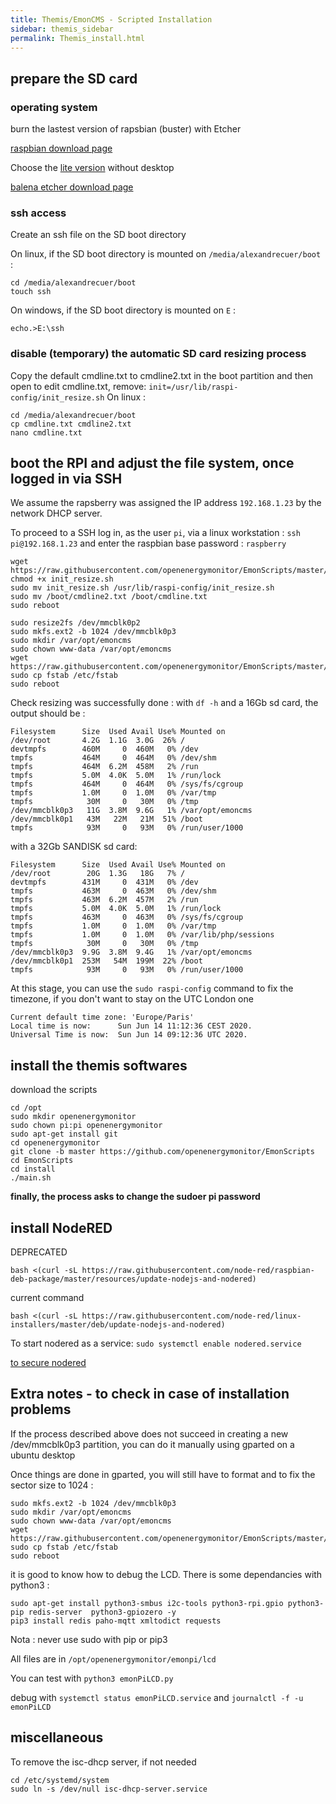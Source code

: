 ```yaml
---
title: Themis/EmonCMS - Scripted Installation
sidebar: themis_sidebar
permalink: Themis_install.html
---
```


## prepare the SD card

### operating system

burn the lastest version of rapsbian (buster) with Etcher

[raspbian download page](https://www.raspberrypi.org/software/operating-systems/#raspberry-pi-os-32-bit)

Choose the [lite version](https://downloads.raspberrypi.org/raspbian_lite_latest) without desktop

[balena etcher download page](https://www.balena.io/etcher/)

### ssh access

Create an ssh file on the SD boot directory

On linux, if the SD boot directory is mounted on `/media/alexandrecuer/boot` :
```
cd /media/alexandrecuer/boot
touch ssh
```

On windows, if the SD boot directory is mounted on `E` :

```
echo.>E:\ssh
```
### disable (temporary) the automatic SD card resizing process 

Copy the default cmdline.txt to cmdline2.txt in the boot partition and then open to edit cmdline.txt, remove: `init=/usr/lib/raspi-config/init_resize.sh`
On linux :

```
cd /media/alexandrecuer/boot
cp cmdline.txt cmdline2.txt
nano cmdline.txt
```

## boot the RPI and adjust the file system, once logged in via SSH

We assume the rapsberry was assigned the IP address `192.168.1.23` by the network DHCP server.

To proceed to a SSH log in, as the user `pi`, via a linux workstation : `ssh pi@192.168.1.23` and enter the raspbian base password : `raspberry`

```
wget https://raw.githubusercontent.com/openenergymonitor/EmonScripts/master/install/init_resize.sh
chmod +x init_resize.sh
sudo mv init_resize.sh /usr/lib/raspi-config/init_resize.sh
sudo mv /boot/cmdline2.txt /boot/cmdline.txt
sudo reboot

sudo resize2fs /dev/mmcblk0p2
sudo mkfs.ext2 -b 1024 /dev/mmcblk0p3
sudo mkdir /var/opt/emoncms
sudo chown www-data /var/opt/emoncms
wget https://raw.githubusercontent.com/openenergymonitor/EmonScripts/master/defaults/etc/fstab
sudo cp fstab /etc/fstab
sudo reboot
```
Check resizing was successfully done : with `df -h` and a 16Gb sd card, the output should be :
```
Filesystem      Size  Used Avail Use% Mounted on
/dev/root       4.2G  1.1G  3.0G  26% /
devtmpfs        460M     0  460M   0% /dev
tmpfs           464M     0  464M   0% /dev/shm
tmpfs           464M  6.2M  458M   2% /run
tmpfs           5.0M  4.0K  5.0M   1% /run/lock
tmpfs           464M     0  464M   0% /sys/fs/cgroup
tmpfs           1.0M     0  1.0M   0% /var/tmp
tmpfs            30M     0   30M   0% /tmp
/dev/mmcblk0p3   11G  3.8M  9.6G   1% /var/opt/emoncms
/dev/mmcblk0p1   43M   22M   21M  51% /boot
tmpfs            93M     0   93M   0% /run/user/1000
```
with a 32Gb SANDISK sd card:
```
Filesystem      Size  Used Avail Use% Mounted on
/dev/root        20G  1.3G   18G   7% /
devtmpfs        431M     0  431M   0% /dev
tmpfs           463M     0  463M   0% /dev/shm
tmpfs           463M  6.2M  457M   2% /run
tmpfs           5.0M  4.0K  5.0M   1% /run/lock
tmpfs           463M     0  463M   0% /sys/fs/cgroup
tmpfs           1.0M     0  1.0M   0% /var/tmp
tmpfs           1.0M     0  1.0M   0% /var/lib/php/sessions
tmpfs            30M     0   30M   0% /tmp
/dev/mmcblk0p3  9.9G  3.8M  9.4G   1% /var/opt/emoncms
/dev/mmcblk0p1  253M   54M  199M  22% /boot
tmpfs            93M     0   93M   0% /run/user/1000
```

At this stage, you can use the `sudo raspi-config` command to fix the timezone, if you don't want to stay on the UTC London one

```
Current default time zone: 'Europe/Paris'
Local time is now:      Sun Jun 14 11:12:36 CEST 2020.
Universal Time is now:  Sun Jun 14 09:12:36 UTC 2020.
```

## install the themis softwares 

download the scripts

```
cd /opt
sudo mkdir openenergymonitor
sudo chown pi:pi openenergymonitor
sudo apt-get install git
cd openenergymonitor
git clone -b master https://github.com/openenergymonitor/EmonScripts
cd EmonScripts
cd install
./main.sh
```
**finally, the process asks to change the sudoer pi password**

## install NodeRED
DEPRECATED
```
bash <(curl -sL https://raw.githubusercontent.com/node-red/raspbian-deb-package/master/resources/update-nodejs-and-nodered)
```
current command
```
bash <(curl -sL https://raw.githubusercontent.com/node-red/linux-installers/master/deb/update-nodejs-and-nodered)
```

To start nodered as a service: `sudo systemctl enable nodered.service`

[to secure nodered](https://nodered.org/docs/user-guide/runtime/securing-node-red#usernamepassword-based-authentication)


## Extra notes - to check in case of installation problems

If the process described above does not succeed in creating a new /dev/mmcblk0p3 partition, you can do it manually using gparted on a ubuntu desktop

Once things are done in gparted, you will still have to format and to fix the sector size to 1024 :

```
sudo mkfs.ext2 -b 1024 /dev/mmcblk0p3
sudo mkdir /var/opt/emoncms
sudo chown www-data /var/opt/emoncms
wget https://raw.githubusercontent.com/openenergymonitor/EmonScripts/master/defaults/etc/fstab
sudo cp fstab /etc/fstab
sudo reboot
```


it is good to know how to debug the LCD. There is some dependancies with python3 :

```
sudo apt-get install python3-smbus i2c-tools python3-rpi.gpio python3-pip redis-server  python3-gpiozero -y
pip3 install redis paho-mqtt xmltodict requests
```
Nota : never use sudo with pip or pip3

All files are in `/opt/openenergymonitor/emonpi/lcd`

You can test with `python3 emonPiLCD.py`

debug with `systemctl status emonPiLCD.service` and `journalctl -f -u emonPiLCD`


## miscellaneous

To remove the isc-dhcp server, if not needed
```
cd /etc/systemd/system
sudo ln -s /dev/null isc-dhcp-server.service
```
